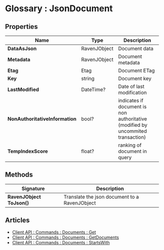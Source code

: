 ﻿# Glossary : JsonDocument

## Properties

| Name | Type | Description |
| ------------- | ------------- | ----- |
| **DataAsJson** | RavenJObject | Document data |
| **Metadata** | RavenJObject | Document metadata |
| **Etag** | Etag | Document ETag |
| **Key** | string | Document key |
| **LastModified** | DateTime? | Date of last modification |
| **NonAuthoritativeInformation** | bool? | indicates if document is non authoritative (modified by uncommited transaction) |
| **TempIndexScore** | float? | ranking of document in query |

## Methods

| Signature | Description |
| --------- | ----------- |
| **RavenJObject ToJson()** | Translate the json document to a RavenJObject | 

## Articles

- [Client API : Commands : Documents : Get](../client-api/commands/documents/get#get)
- [Client API : Commands : Documents : GetDocuments](../client-api/commands/documents/get#getdocuments)
- [Client API : Commands : Documents : StartsWith](../client-api/commands/documents/get#startswith)

